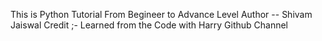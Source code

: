 This is Python Tutorial From Begineer to Advance Level
Author -- Shivam Jaiswal
Credit ;- Learned from the Code with Harry Github Channel